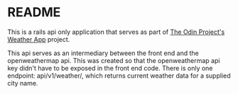 # README

This is a rails api only application that serves as part of [The Odin Project's](https://www.theodinproject.com/) 
[Weather App](https://www.theodinproject.com/paths/full-stack-ruby-on-rails/courses/javascript/lessons/weather-app) project.  

This api serves as an intermediary between the front end and the openweathermap api.  This was created so that
the openweathermap api key didn't have to be exposed in the front end code.  There is only one endpoint: api/v1/weather/, which 
returns current weather data for a supplied city name.  
